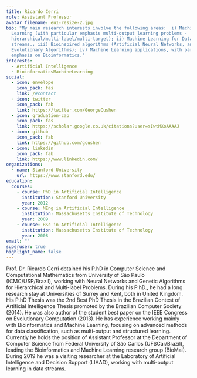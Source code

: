 ```yaml
---
title: Ricardo Cerri
role: Assistant Professor
avatar_filename: eu1-resize-2.jpg
bio: "My main research interests involve the following areas:  i) Machine
  Learning (with particular emphasis multi-output learning problems -
  hierarchical/multi-label/multi-target); ii) Machine Learning for Data
  streams.; iii) Bioinspired algorithms (Artificial Neural Networks, and
  Evolutionary Algorithms); iv) Machine Learning applications, with particular
  emphasis on Bioinformatics."
interests:
  - Artificial Intelligence
  - BioinformaticsMachineLearning
social:
  - icon: envelope
    icon_pack: fas
    link: /#contact
  - icon: twitter
    icon_pack: fab
    link: https://twitter.com/GeorgeCushen
  - icon: graduation-cap
    icon_pack: fas
    link: https://scholar.google.co.uk/citations?user=sIwtMXoAAAAJ
  - icon: github
    icon_pack: fab
    link: https://github.com/gcushen
  - icon: linkedin
    icon_pack: fab
    link: https://www.linkedin.com/
organizations:
  - name: Stanford University
    url: https://www.stanford.edu/
education:
  courses:
    - course: PhD in Artificial Intelligence
      institution: Stanford University
      year: 2012
    - course: MEng in Artificial Intelligence
      institution: Massachusetts Institute of Technology
      year: 2009
    - course: BSc in Artificial Intelligence
      institution: Massachusetts Institute of Technology
      year: 2008
email: ""
superuser: true
highlight_name: false
---
```

Prof. Dr. Ricardo Cerri obtained his P.hD in Computer Science and Computational Mathematics from University of São Paulo (ICMC/USP/Brazil), working with Neural Networks and Genetic Algorithms for Hierarchical and Multi-label Problems. During his P.hD., he had a long research stay at Universities of Surrey and Kent, both in United Kingdom. His P.hD Thesis was the 2nd Best PhD Thesis in the Brazilian Contest of Artificial Intelligence Thesis promoted by the Brazilian Computer Society (2014). He was also author of the student best paper on the IEEE Congress on Evolutionary Computation (2013). He has experience working mainly with Bioinformatics and Machine Learning, focusing on advanced methods for data classification, such as multi-output and structured learning. Currently he holds the position of Assistant Professor at the Department of Computer Science from Federal University of São Carlos (UFSCar/Brazil), leading the Bioinformatics and Machine Learning research group (BioMal). During 2019 he was a visiting researcher at the Laboratory of Artificial Intelligence and Decision Support (LIAAD), working with multi-output learning in data streams.